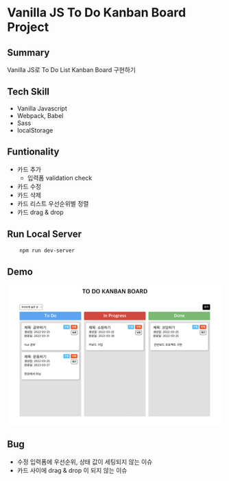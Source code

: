 # Vanilla JS To Do Kanban Board Project

## Summary

Vanilla JS로 To Do List Kanban Board 구현하기

## Tech Skill

- Vanilla Javascript
- Webpack, Babel
- Sass
- localStorage

## Funtionality

- 카드 추가
  - 입력폼 validation check
- 카드 수정
- 카드 삭제
- 카드 리스트 우선순위별 정렬
- 카드 drag & drop

## Run Local Server

```text
    npm run dev-server
```

## Demo

![Vanilla JS Kanban Board Project Demo](./src/assets/Vanilla%20JS%20Kanban%20Board%20데모.png)

## Bug

- 수정 입력폼에 우선순위, 상태 값이 세팅되지 않는 이슈
- 카드 사이에 drag & drop 이 되지 않는 이슈
